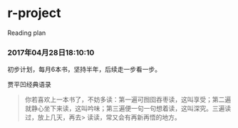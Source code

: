 # r-project
Reading plan

### 2017年04月28日18:10:10
初步计划，每月6本书，坚持半年，后续走一步看一步。

贾平凹经典语录
> 你若喜欢上一本书了，不妨多读：第一遍可囫囵吞枣读，这叫享受；第二遍就静心坐下来读，这叫吟味；第三遍便一句一句想着读，这叫深究。三遍读过，放上几天，再去> 读读，常又会有再新再悟的地方。
